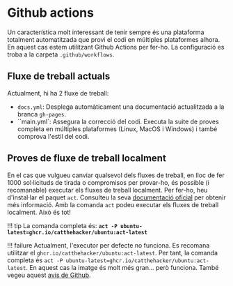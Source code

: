 # Github actions
Un característica molt interessant de tenir sempre és una plataforma totalment automatitzada que provi el codi en múltiples plataformes alhora. En aquest cas estem utilitzant Github Actions per fer-ho. La configuració es troba a la carpeta `.github/workflows`.

## Fluxe de treball actuals
Actualment, hi ha 2 fluxe de treball:

- `docs.yml`: Desplega automàticament una documentació actualitzada a la branca `gh-pages`.
- ``main.yml`: Assegura la correcció del codi. Executa la suite de proves completa en múltiples plataformes (Linux, MacOS i Windows) i també comprova l'estil del codi.

## Proves de fluxe de treball localment

En el cas que vulgueu canviar qualsevol dels fluxes de treball, en lloc de fer 1000 sol·licituds de tirada o compromisos per provar-ho, és possible (i recomanable) executar els fluxes de treball localment. Per fer-ho, heu d'instal·lar el paquet `act`. Consulteu la seva [documentació oficial](https://nektosact.com/) per obtenir més informació. Amb la comanda `act` podeu executar els fluxes de treball localment. Això és tot!

!!! tip
    La comanda completa és: **`act -P ubuntu-latest=ghcr.io/catthehacker/ubuntu:act-latest`**

!!! failure
    Actualment, l'executor per defecte no funciona. Es recomana utilitzar el `ghcr.io/catthehacker/ubuntu:act-latest`. Per tant, la comanda completa és `act -P ubuntu-latest=ghcr.io/catthehacker/ubuntu:act-latest`. En aquest cas la imatge és molt més gran... però funciona. També vegeu aquest [avís de Github](https://github.blog/changelog/2024-03-07-github-actions-all-actions-will-run-on-node20-instead-of-node16-by-default/).
